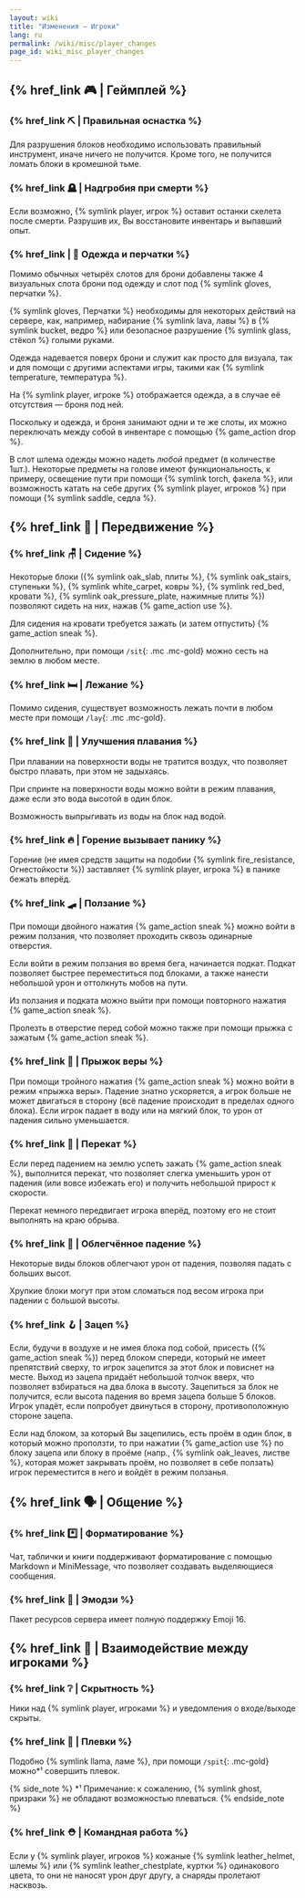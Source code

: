 ```yaml
---
layout: wiki
title: "Изменения — Игроки"
lang: ru
permalink: /wiki/misc/player_changes
page_id: wiki_misc_player_changes
---
```


## {% href_link 🎮️ | Геймплей %}

### {% href_link ⛏️ | Правильная оснастка %}
Для разрушения блоков необходимо использовать правильный инструмент, иначе ничего не получится. Кроме того, не получится ломать блоки в кромешной тьме.

### {% href_link 🪦 | Надгробия при смерти %}
Если возможно, {% symlink player, игрок %} оставит останки скелета после смерти. Разрушив их, Вы восстановите инвентарь и выпавший опыт.

### {% href_link | 👕 Одежда и перчатки %}
Помимо обычных четырёх слотов для брони добавлены также 4 визуальных слота брони под одежду и слот под {% symlink gloves, перчатки %}.

{% symlink gloves, Перчатки %} необходимы для некоторых действий на сервере, как, например, набирание {% symlink lava, лавы %} в {% symlink bucket, ведро %} или безопасное разрушение {% symlink glass, стёкол %} голыми руками.

Одежда надевается поверх брони и служит как просто для визуала, так и для помощи с другими аспектами игры, такими как {% symlink temperature, температура %}.

На {% symlink player, игроке %} отображается одежда, а в случае её отсутствия — броня под ней.

Поскольку и одежда, и броня занимают одни и те же слоты, их можно переключать между собой в инвентаре с помощью {% game_action drop %}.

В слот шлема одежды можно надеть _любой_ предмет (в количестве 1шт.). Некоторые предметы на голове имеют функциональность, к примеру, освещение пути при помощи {% symlink torch, факела %}, или возможность катать на себе других {% symlink player, игроков %} при помощи {% symlink saddle, седла %}.



## {% href_link 🤸 | Передвижение %}

### {% href_link 🪑 | Сидение %}
Некоторые блоки ({% symlink oak_slab, плиты %}, {% symlink oak_stairs, ступеньки %}, {% symlink white_carpet, ковры %}, {% symlink red_bed, кровати %}, {% symlink oak_pressure_plate, нажимные плиты %}) позволяют сидеть на них, нажав {% game_action use %}.

Для сидения на кровати требуется зажать (и затем отпустить) {% game_action sneak %}.

Дополнительно, при помощи `/sit`{: .mc .mc-gold} можно сесть на землю в любом месте.

### {% href_link 🛏️ | Лежание %}
Помимо сидения, существует возможность лежать почти в любом месте при помощи `/lay`{: .mc .mc-gold}.

### {% href_link 🌊 | Улучшения плавания %}
При плавании на поверхности воды не тратится воздух, что позволяет быстро плавать, при этом не задыхаясь.

При спринте на поверхности воды можно войти в режим плавания, даже если это вода высотой в один блок.

Возможность выпрыгивать из воды на блок над водой.

### {% href_link 🔥 | Горение вызывает панику %}
Горение (не имея средств защиты на подобии {% symlink fire_resistance, Огнестойкости %}) заставляет {% symlink player, игрока %} в панике бежать вперёд.

### {% href_link 🛹 | Ползание %}
При помощи двойного нажатия {% game_action sneak %} можно войти в режим ползания, что позволяет проходить сквозь одинарные отверстия.

Если войти в режим ползания во время бега, начинается подкат. Подкат позволяет быстрее переместиться под блоками, а также нанести небольшой урон и оттолкнуть мобов на пути.

Из ползания и подката можно выйти при помощи повторного нажатия {% game_action sneak %}.

Пролезть в отверстие перед собой можно также при помощи прыжка с зажатым {% game_action sneak %}.

### {% href_link 💨 | Прыжок веры %}
При помощи тройного нажатия {% game_action sneak %} можно войти в режим «прыжка веры». Падение знатно ускоряется, а игрок больше не может двигаться в сторону (всё падение происходит в пределах одного блока). Если игрок падает в воду или на мягкий блок, то урон от падения сильно уменьшается.

### {% href_link 🍥 | Перекат %}
Если перед падением на землю успеть зажать {% game_action sneak %}, выполнится перекат, что позволяет слегка уменьшить урон от падения (или вовсе избежать его) и получить небольшой прирост к скорости.

Перекат немного передвигает игрока вперёд, поэтому его не стоит выполнять на краю обрыва.

### {% href_link 🌾 | Облегчённое падение %}
Некоторые виды блоков облегчают урон от падения, позволяя падать с больших высот.

Хрупкие блоки могут при этом сломаться под весом игрока при падении с большой высоты.

### {% href_link 🪝 | Зацеп %}
Если, будучи в воздухе и не имея блока под собой, присесть ({% game_action sneak %}) перед блоком спереди, который не имеет препятствий сверху, то игрок зацепится за этот блок и повиснет на месте. Выход из зацепа придаёт небольшой толчок вверх, что позволяет взбираться на два блока в высоту. Зацепиться за блок не получится, если высота падения во время зацепа больше 5 блоков. Игрок упадёт, если попробует двинуться в сторону, противоположную стороне зацепа.

Если над блоком, за который Вы зацепились, есть проём в один блок, в который можно проползти, то при нажатии {% game_action use %} по блоку зацепа или блоку в проёме (напр., {% symlink oak_leaves, листве %}, которая может закрывать проём, но позволяет в себе ползать) игрок переместится в него и войдёт в режим ползанья.



## {% href_link 🗣️ | Общение %}

### {% href_link *️⃣ | Форматирование %}
Чат, таблички и книги поддерживают форматирование с помощью Markdown и MiniMessage, что позволяет создавать выделяющиеся сообщения.

### {% href_link 💖 | Эмодзи %}
Пакет ресурсов сервера имеет полную поддержку Emoji 16.



## {% href_link 🤝 | Взаимодействие между игроками %}

### {% href_link ❔ | Скрытность %}
Ники над {% symlink player, игроками %} и уведомления о входе/выходе скрыты.

### {% href_link 🦙 | Плевки %}
Подобно {% symlink llama, ламе %}, при помощи `/spit`{: .mc-gold} можно*¹ совершить плевок.

{% side_note %}
*¹ Примечание: к сожалению, {% symlink ghost, призраки %} не обладают возможностью плеваться.
{% endside_note %}

### {% href_link ⛑️ | Командная работа %}
Если у {% symlink player, игроков %} кожаные {% symlink leather_helmet, шлемы %} или {% symlink leather_chestplate, куртки %} одинакового цвета, то они не наносят урон друг другу, а снаряды пролетают насквозь.
